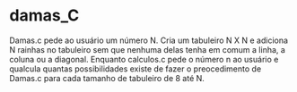 # damas_C
Damas.c pede ao usuário um número N. Cria um tabuleiro N X N e adiciona N rainhas no tabuleiro sem que nenhuma delas tenha em comum a linha, a coluna ou a diagonal.
Enquanto calculos.c pede o número n ao usuário e qualcula quantas possibilidades existe de fazer o preocedimento de Damas.c  para cada tamanho de tabuleiro de 8 até N.
